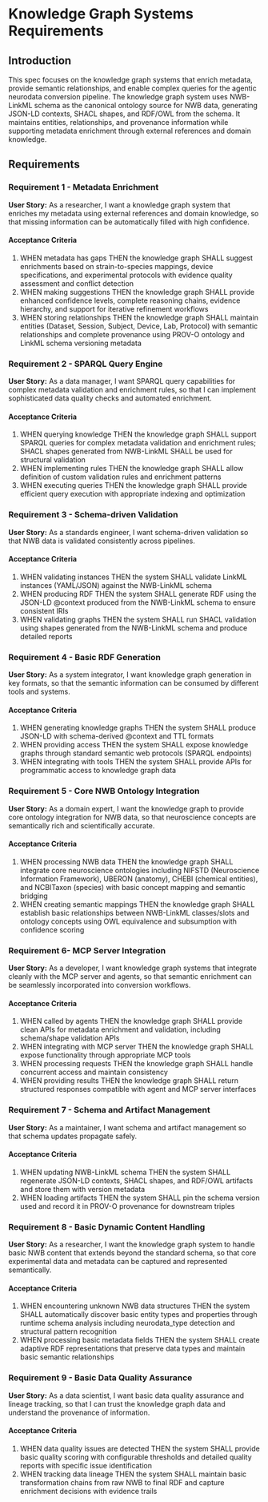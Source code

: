
# Knowledge Graph Systems Requirements

## Introduction

This spec focuses on the knowledge graph systems that enrich metadata, provide semantic relationships, and enable complex queries for the agentic neurodata conversion pipeline. The knowledge graph system uses NWB-LinkML schema as the canonical ontology source for NWB data, generating JSON-LD contexts, SHACL shapes, and RDF/OWL from the schema. It maintains entities, relationships, and provenance information while supporting metadata enrichment through external references and domain knowledge.

## Requirements

### Requirement 1 - Metadata Enrichment

**User Story:** As a researcher, I want a knowledge graph system that enriches my metadata using external references and domain knowledge, so that missing information can be automatically filled with high confidence.

#### Acceptance Criteria

1. WHEN metadata has gaps THEN the knowledge graph SHALL suggest enrichments based on strain-to-species mappings, device specifications, and experimental protocols with evidence quality assessment and conflict detection
2. WHEN making suggestions THEN the knowledge graph SHALL provide enhanced confidence levels, complete reasoning chains, evidence hierarchy, and support for iterative refinement workflows
3. WHEN storing relationships THEN the knowledge graph SHALL maintain entities (Dataset, Session, Subject, Device, Lab, Protocol) with semantic relationships and complete provenance using PROV-O ontology and LinkML schema versioning metadata

### Requirement 2 - SPARQL Query Engine

**User Story:** As a data manager, I want SPARQL query capabilities for complex metadata validation and enrichment rules, so that I can implement sophisticated data quality checks and automated enrichment.

#### Acceptance Criteria

1. WHEN querying knowledge THEN the knowledge graph SHALL support SPARQL queries for complex metadata validation and enrichment rules; SHACL shapes generated
   from NWB-LinkML SHALL be used for structural validation
2. WHEN implementing rules THEN the knowledge graph SHALL allow definition of custom validation rules and enrichment patterns
3. WHEN executing queries THEN the knowledge graph SHALL provide efficient query execution with appropriate indexing and optimization

### Requirement 3 - Schema-driven Validation

**User Story:** As a standards engineer, I want schema-driven validation so that NWB data is validated consistently across pipelines.

#### Acceptance Criteria

1. WHEN validating instances THEN the system SHALL validate LinkML instances (YAML/JSON) against the NWB-LinkML schema
2. WHEN producing RDF THEN the system SHALL generate RDF using the JSON-LD @context produced from the NWB-LinkML schema to ensure consistent IRIs
3. WHEN validating graphs THEN the system SHALL run SHACL validation using shapes generated from the NWB-LinkML schema and produce detailed reports

### Requirement 4 - Basic RDF Generation

**User Story:** As a system integrator, I want knowledge graph generation in
key formats, so that the semantic information can be consumed by different tools and systems.

#### Acceptance Criteria

1. WHEN generating knowledge graphs THEN the system SHALL produce JSON-LD with schema-derived @context and TTL formats
2. WHEN providing access THEN the system SHALL expose knowledge graphs through standard semantic web protocols (SPARQL endpoints)
3. WHEN integrating with tools THEN the system SHALL provide APIs for
   programmatic access to knowledge graph data

### Requirement 5 - Core NWB Ontology Integration

**User Story:** As a domain expert, I want the knowledge graph to provide core ontology integration for NWB data, so that neuroscience concepts are semantically rich and scientifically accurate.

#### Acceptance Criteria

1. WHEN processing NWB data THEN the knowledge graph SHALL integrate core neuroscience ontologies including NIFSTD (Neuroscience Information Framework), UBERON (anatomy), CHEBI (chemical entities), and NCBITaxon (species) with basic
   concept mapping and semantic bridging
2. WHEN creating semantic mappings THEN the knowledge graph SHALL establish basic relationships between NWB-LinkML classes/slots and ontology concepts using OWL equivalence and subsumption with confidence scoring

### Requirement 6- MCP Server Integration

**User Story:** As a developer, I want knowledge graph systems that integrate cleanly with the MCP server and agents, so that semantic enrichment can be seamlessly incorporated into conversion workflows.

#### Acceptance Criteria

1. WHEN called by agents THEN the knowledge graph SHALL provide clean APIs for metadata enrichment and validation, including schema/shape validation APIs
2. WHEN integrating with MCP server THEN the knowledge graph SHALL expose functionality through appropriate MCP tools
3. WHEN processing requests THEN the knowledge graph SHALL handle concurrent access and maintain consistency
4. WHEN providing results THEN the knowledge graph SHALL return structured responses compatible with agent and MCP server interfaces

### Requirement 7 - Schema and Artifact Management

**User Story:** As a maintainer, I want schema and artifact management so that schema updates propagate safely.

#### Acceptance Criteria

1. WHEN updating NWB-LinkML schema THEN the system SHALL regenerate JSON-LD contexts, SHACL shapes, and RDF/OWL artifacts and store them with version metadata
2. WHEN loading artifacts THEN the system SHALL pin the schema version used and record it in PROV-O provenance for downstream triples

### Requirement 8 - Basic Dynamic Content Handling

**User Story:** As a researcher, I want the knowledge graph system to handle
basic NWB content that extends beyond the standard schema, so that core experimental data and metadata can be captured and represented semantically.

#### Acceptance Criteria

1. WHEN encountering unknown NWB data structures THEN the system SHALL automatically discover basic entity types and properties through runtime schema analysis including neurodata_type detection and structural pattern recognition
2. WHEN processing basic metadata fields THEN the system SHALL create adaptive RDF representations that preserve data types and maintain basic semantic relationships

### Requirement 9 - Basic Data Quality Assurance

**User Story:** As a data scientist, I want basic data quality
assurance and lineage tracking, so that I can trust the knowledge
graph data and understand the provenance of information.

#### Acceptance Criteria

1. WHEN data quality issues are detected THEN the system SHALL provide basic quality scoring with configurable thresholds and detailed quality reports with specific issue identification
2. WHEN tracking data lineage THEN the system SHALL maintain basic
   transformation chains from raw NWB to final RDF and capture enrichment decisions with evidence trails
